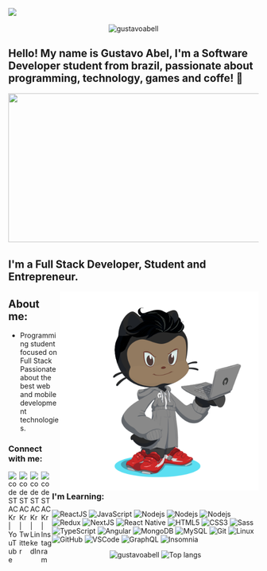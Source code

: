 <p align="left">
  <img src="https://user-images.githubusercontent.com/5713670/87202985-820dcb80-c2b6-11ea-9f56-7ec461c497c3.gif" width="45px">
</p>
<p align="center"> <img src="https://komarev.com/ghpvc/?username=gustavoabell" alt="gustavoabell" /> </p>


## Hello! My name is Gustavo Abel, I'm a Software Developer student from brazil, passionate about programming, technology, games and coffe! 👋
 <img src="https://www.mygo.ge/uploads/blog/1584023795.jpg" width="950px" height="300" />



## I'm a Full Stack Developer, Student and Entrepreneur.
<img align='right' src='download.svg' width='400"'>

## About me:
- Programming student focused on Full Stack Passionate about the best web and mobile development technologies. 


### Connect with me:

[<img align="left" alt="codeSTACKr | YouTube" width="22px" src="https://cdn.jsdelivr.net/npm/simple-icons@v3/icons/youtube.svg" />][youtube]
[<img align="left" alt="codeSTACKr | Twitter" width="22px" src="https://cdn.jsdelivr.net/npm/simple-icons@v3/icons/twitter.svg" />][twitter]
[<img align="left" alt="codeSTACKr | LinkedIn" width="22px" src="https://cdn.jsdelivr.net/npm/simple-icons@v3/icons/linkedin.svg" />][linkedin]
[<img align="left" alt="codeSTACKr | Instagram" width="22px" src="https://cdn.jsdelivr.net/npm/simple-icons@v3/icons/instagram.svg" />][instagram]

<br/>

### I'm Learning:


![ReactJS](https://img.shields.io/badge/-ReactJS-black?style=flat-square&logo=react)
![JavaScript](https://img.shields.io/badge/-JavaScript-black?style=flat-square&logo=javascript)
![Nodejs](https://img.shields.io/badge/-Nodejs-339933?style=flat-square&logo=Node.js&logoColor=black)
![Nodejs](https://img.shields.io/badge/-Npm-black?style=flat-square&logo=Npm&logoColor=black)
![Nodejs](https://img.shields.io/badge/-Yarn-blue?style=flat-square&logo=Yarn&logoColor=black)
![Redux](https://img.shields.io/badge/-Redux-007ACC?style=flat-square&logo=Redux&logoColor=black)
![NextJS](https://img.shields.io/badge/-NextJs-black?style=flat-square&logo=next.js)
![React Native](https://img.shields.io/badge/-React%20Native-%23282C34?style=flat-square&logo=react)
![HTML5](https://img.shields.io/badge/-HTML5-E34F26?style=flat-square&logo=html5&logoColor=white)
![CSS3](https://img.shields.io/badge/-CSS3-1572B6?style=flat-square&logo=css3)
![Sass](https://img.shields.io/badge/-Sass-CC6699?style=flat-square&logo=sass&logoColor=white)
![TypeScript](https://img.shields.io/badge/-TypeScript-%23282C34?style=flat-square&logo=typescript)
![Angular](https://img.shields.io/badge/-Angular-DD0031?style=flat-square&logo=angular)
![MongoDB](https://img.shields.io/badge/-MongoDB-black?style=flat-square&logo=mongodb)
![MySQL](https://img.shields.io/badge/-MySQL-4479A1?style=flat-square&logo=mysql&logoColor=white)
![Git](https://img.shields.io/badge/-Git-black?style=flat-square&logo=git)
![Linux](https://img.shields.io/badge/-linux-%231572B6?style=flat-square&logo=linux)
![GitHub](https://img.shields.io/badge/-GitHub-181717?style=flat-square&logo=github)
![VSCode](https://img.shields.io/badge/-VSCode-007ACC?style=flat-square&logo=visual-studio-code&logoColor=white)
![GraphQL](https://img.shields.io/badge/-GraphQL-CC6699?style=flat-square&logo=graphql&logoColor=white)
![Insomnia](https://img.shields.io/badge/-Insomnia-8A2BE2?style=flat-square&logo=insomnia&logoColor=white)

</div>

<p align="center">
  <img src="https://github-readme-stats.vercel.app/api?username=gustavoabell&show_icons=true&title_color=fff&icon_color=00d9ff&text_color=c9d1d9&bg_color=161b22" alt="gustavoabell" />
    <img src="https://github-readme-stats.vercel.app/api/top-langs/?username=gustavoabell&layout=compact&show_icons=true&title_color=fff&icon_color=fff&text_color=c9d1d9&bg_color=161b22" alt="Top langs" />
</p>





[twitter]: https://twitter.com/gustavoabeell
[youtube]: https://www.youtube.com/channel/UC_PV5AtUjFszAzP633uBqMA
[instagram]: https://instagram.com/gustavoabell_
[linkedin]: https://www.linkedin.com/in/gustavoabel10/

